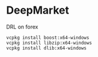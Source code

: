 # DeepMarket
DRL on forex
````
vcpkg install boost:x64-windows
vcpkg install libzip:x64-windows
vcpkg install dlib:x64-windows
````

